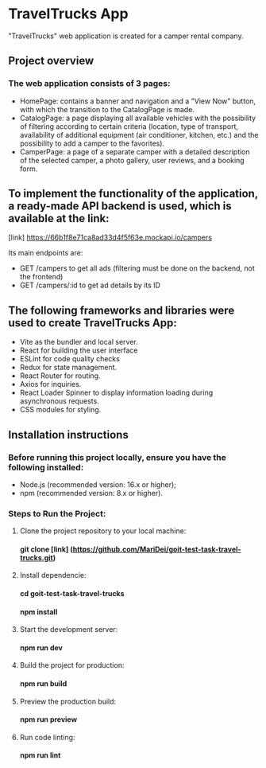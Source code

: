 # TravelTrucks App

"TravelTrucks" web application is created for a camper rental company.

## Project overview

### The web application consists of 3 pages:

- HomePage: contains a banner and navigation and a "View Now" button, with which
  the transition to the CatalogPage is made.
- СatalogPage: a page displaying all available vehicles with the possibility of
  filtering according to certain criteria (location, type of transport,
  availability of additional equipment (air conditioner, kitchen, etc.) and the
  possibility to add a camper to the favorites).
- СamperPage: a page of a separate camper with a detailed description of the
  selected camper, a photo gallery, user reviews, and a booking form.

## To implement the functionality of the application, a ready-made API backend is used, which is available at the link:

[link] https://66b1f8e71ca8ad33d4f5f63e.mockapi.io/campers

Its main endpoints are:

- GET /campers to get all ads (filtering must be done on the backend, not the
  frontend)
- GET /campers/:id to get ad details by its ID

## The following frameworks and libraries were used to create TravelTrucks App:

- Vite as the bundler and local server.
- React for building the user interface
- ESLint for code quality checks
- Redux for state management.
- React Router for routing.
- Axios for inquiries.
- React Loader Spinner to display information loading during asynchronous
  requests.
- CSS modules for styling.

## Installation instructions

### Before running this project locally, ensure you have the following installed:

- Node.js (recommended version: 16.x or higher);
- npm (recommended version: 8.x or higher).

### Steps to Run the Project:

1. Clone the project repository to your local machine:
   #### git clone [link] (https://github.com/MariDei/goit-test-task-travel-trucks.git)
2. Install dependencie:
   #### cd goit-test-task-travel-trucks
   #### npm install
3. Start the development server:
   #### npm run dev
4. Build the project for production:
   #### npm run build
5. Preview the production build:
   #### npm run preview
6. Run code linting:
   #### npm run lint
